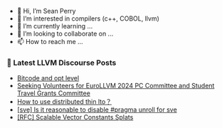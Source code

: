 - 👋 Hi, I’m Sean Perry
- 👀 I’m interested in compilers (c++, COBOL, llvm)
- 🌱 I’m currently learning ...
- 💞️ I’m looking to collaborate on ...
- 📫 How to reach me ...

<!---
s66perry/s66perry is a ✨ special ✨ repository because its `README.md` (this file) appears on your GitHub profile.
You can click the Preview link to take a look at your changes.
--->
### 📕 Latest LLVM Discourse Posts

<!-- DISCOURSE-LLVM:START -->
- [Bitcode and opt level](https://discourse.llvm.org/t/bitcode-and-opt-level/74748#post_4)
- [Seeking Volunteers for EuroLLVM 2024 PC Committee and Student Travel Grants Committee](https://discourse.llvm.org/t/seeking-volunteers-for-eurollvm-2024-pc-committee-and-student-travel-grants-committee/74766#post_3)
- [How to use distributed thin lto？](https://discourse.llvm.org/t/how-to-use-distributed-thin-lto/74639#post_9)
- [[sve] Is it reasonable to disable #pragma unroll for sve](https://discourse.llvm.org/t/sve-is-it-reasonable-to-disable-pragma-unroll-for-sve/74790#post_1)
- [[RFC] Scalable Vector Constants Splats](https://discourse.llvm.org/t/rfc-scalable-vector-constants-splats/74789#post_1)
<!-- DISCOURSE-LLVM:END -->
